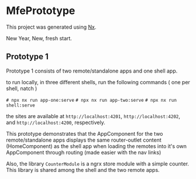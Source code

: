 

# MfePrototype

This project was generated using [Nx](https://nx.dev).

New Year, New, fresh start.

## Prototype 1

Prototype 1 consists of two remote/standalone apps and one shell app.

to run locally, in three different shells, run the following commands ( one per shell, natch )

`# npx nx run app-one:serve`
`# npx nx run app-two:serve`
`# npx nx run shell:serve`

the sites are available at `http://localhost:4201`, `http://localhost:4202`, and `http://localhost:4200`, respectively.

This prototype demonstrates that the AppComponent for the two remote/standalone apps displays the same router-outlet content (HomeComponent)
as the shell app when loading the remotes into it's own AppComponent through routing (made easier with the nav links)

Also, the library `CounterModule` is a ngrx store module with a simple counter. This library is shared among the shell and the
two remote apps.

